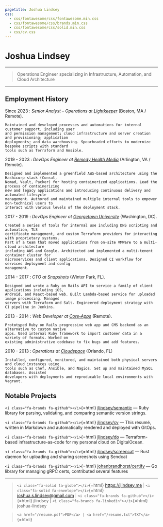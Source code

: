 ```yaml
---
pagetitle: Joshua Lindsey
css: 
  - css/fontawesome/css/fontawesome.min.css
  - css/fontawesome/css/brands.min.css
  - css/fontawesome/css/solid.min.css
  - css/cv.css
---
```


# Joshua Lindsey

----

> Operations Engineer specializing in Infrastructure, Automation, and Cloud Architecture

----

## Employment History

Since 2023
:   *Senior Analyst – Operations at [Lightkeeper][6]*
    (Boston, MA / Remote).

    Maintained and developed processes and automations for internal customer support, including user
    and permission management; cloud infrastructure and server creation and provisioning; application
    deployments; and data warehousing. Spearheaded efforts to modernize bespoke scripts with standard
    tools such as Terraform and Ansible.

2019 - 2023
:   *DevOps Engineer at [Remedy Health Media][1]*
    (Arlington, VA / Remote).

    Designed and implemented a greenfield AWS-based architecture using the Hashicorp stack (Consul,
    Nomad, Vault, Packer) for hosting containerized applications. Lead the process of containerizing
    new and legacy applications and introducing continuous delivery and automated lifecycle
    management. Authored and maintained multiple internal tools to empower non-technical users to
    interact with various levels of the deployment stack.

2017 - 2019
:   *DevOps Engineer at [Georgetown University][2]*
    (Washington, DC).

    Created a series of tools for internal use including DNS scripting and automation, TLS
    certificate management, and custom Terraform providers for interacting with proprietary systems.
    Part of a team that moved applications from on-site VMWare to a multi-cloud architecture
    including AWS and Google. Architected and implemented a multi-tenent container cluster for
    microservices and client applications. Designed CI workflow for services deployment and config
    management.

2014 - 2017
:   *CTO at [Snapshots][3]*
    (Winter Park, FL).

    Designed and wrote a Ruby on Rails API to service a family of client applications including iOS,
    Android, and React-based web. Built Lambda-based service for uploaded image processing. Managed
    servers with Terraform and Salt. Engineered deployment strategy with CI pipeline in Jenkins.

2013 - 2014
:   *Web Developer at [Core-Apps][4]*
    (Remote).

    Prototyped Ruby on Rails progressive web app and CMS backend as an alternative to custom native
    apps. Used internal Ruby framework to import customer data in a variety of formats. Worked on
    existing administrative codebase to fix bugs and add features.
    
2010 - 2013
:   *Operations at [Cloudspace][5]*
    (Orlando, FL)

    Installed, configured, monitored, and maintained both physical servers and cloud instances using
    tools such as Chef, Ansible, and Nagios. Set up and maintained MySQL databases. Assisted
    developers with deployments and reproducable local environments with Vagrant.
  
[1]: https://www.remedyhealthmedia.com
[2]: https://uis.georgetown.edu
[3]: https://www.snapshots.com
[4]: https://www.core-apps.com
[5]: http://cloudspace.com
[6]: https://lightkeeper.com
    
## Notable Projects

`<i class="fa-brands fa-github"></i>`{=html} [jlindsey/semantic][6] —
Ruby library for parsing, validating, and comparing semantic version strings.

`<i class="fa-brands fa-github"></i>`{=html} [jlindsey/cv][7] —
This résumé, written in Markdown and automatically rendered and deployed with GitOps.

`<i class="fa-brands fa-github"></i>`{=html} [jlindsey/do][8] —
Terraform-based infrastructure-as-code for my personal cloud on DigitalOcean.

`<i class="fa-brands fa-github"></i>`{=html} [jlindsey/screencat][9] —
Rust daemon for uploading and sharing screeshots using Sendcat

`<i class="fa-brands fa-github"></i>`{=html} [johanbrandhorst/certify][10] —
Go library for managing gRPC certs, contributed several features


[6]: https://github.com/jlindsey/semantic
[7]: https://github.com/jlindsey/cv
[8]: https://github.com/jlindsey/do
[9]: https://github.com/jlindsey/screencat
[10]: https://github.com/johanbrandhorst/certify

----

> `<i class="fa-solid fa-globe"></i>`{=html} https://jlindsey.me |
> `<i class="fa-solid fa-envelope"></i>`{=html} joshua.s.lindsey@gmail.com |
> `<i class="fa-brands fa-github"></i>`{=html} jlindsey |
> `<i class="fa-brands fa-linkedin"></i>`{=html} joshua-lindsey

> `<a href="/resume.pdf">PDF</a> | <a href="/resume.txt">TXT</a>`{=html}
